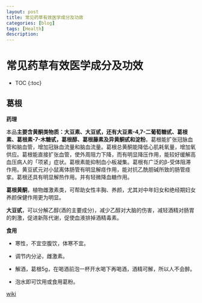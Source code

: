 ```yaml
---
layout: post
title: 常见药草有效医学成分及功效
categories: [blog]
tags: [Health]
description: 
---
```


# 常见药草有效医学成分及功效

* TOC
{:toc}

## 葛根

**药理**

本品**主要含黄酮类物质：大豆素、大豆甙，还有大豆素-4,7-二葡萄糖甙、葛根素、葛根素-7-木糖甙，葛根醇、葛根藤素及异黄酮甙和淀粉**。葛根能扩张冠脉血管和脑血管，增加冠脉血流量和脑血流量。葛根总黄酮能降低心肌耗氧量，增加氧供应。葛根能直接扩张血管，使外周阻力下降，而有明显降压作用，能较好缓解高血压病人的「项紧」症状。葛根素能抑制血小板凝集。葛根有广泛的β-受体阻滞作用。黄豆甙元对小鼠离体肠管有明显解痉作用，能对抗乙酰胆碱所致的肠管痉挛。葛根还具有明显解热作用。并有轻微降血糖作用。

**葛根黄酮**，植物雌激素类，可帮助女性丰胸、养颜，尤其对中年妇女和绝经期妇女养颜保健作用更为明显。

**大豆甙**，可以分解乙醇(酒的主要成分)，减少乙醇对大脑的伤害，减轻酒精对肠胃的刺激，促进新陈代谢，促使血液排掉酒精毒素。

**食用** 

- 寒性，不宜空腹饮，体寒不宜。

- 调节内分泌，雌激素。

- 解酒，葛根5g，在喝酒前泡一杯开水喝下再喝酒，酒精可解，所以人不会醉。

- 泡水即可饮用或食用葛粉。

[wiki](https://zh.wikipedia.org/wiki/%E8%91%9B_(%E6%A4%8D%E7%89%A9))



